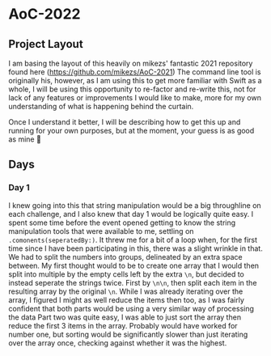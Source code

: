 # AoC-2022

## Project Layout
I am basing the layout of this heavily on mikezs' fantastic 2021 repository found here (https://github.com/mikezs/AoC-2021)
The command line tool is originally his, however, as I am using this to get more familiar with Swift as a whole, I will be using this opportunity to re-factor and re-write this, not for lack of any features or improvements I would like to make, more for my own understanding of what is happening behind the curtain.

Once I understand it better, I will be describing how to get this up and running for your own purposes, but at the moment, your guess is as good as mine 😬

## Days

### Day 1
I knew going into this that string manipulation would be a big throughline on each challenge, and I also knew that day 1 would be logically quite easy. I spent some time before the event opened getting to know the string manipulation tools that were available to me, settling on `.comonents(seperatedBy:)`. It threw me for a bit of a loop when, for the first time since I have been participating in this, there was a slight wrinkle in that. We had to split the numbers into groups, delineated by an extra space between. My first thought would to be to create one array that I would then split into multiple by the empty cells left by the extra `\n`, but decided to instead seperate the strings twice. First by `\n\n`, then split each item in the resulting array by the original `\n`. While I was already iterating over the array, I figured I might as well reduce the items then too, as I was fairly confident that both parts would be using a very similar way of processing the data
Part two was quite easy, I was able to just sort the array then reduce the first 3 items in the array. Probably would have worked for number one, but sorting would be significantly slower than just iterating over the array once, checking against whether it was the highest. 

